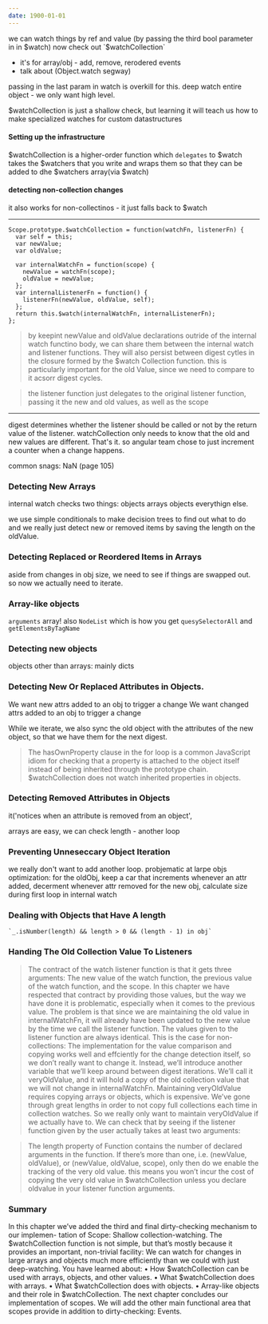 ```yaml
---
date: 1900-01-01
---
```



we can watch things by ref and value (by passing the third bool parameter in in $watch)
now check out `$watchCollection`
 + it's for array/obj - add, remove, rerodered events
 + talk about (Object.watch segway)

passing in the last param in watch is overkill for this. deep watch entire object - we only want high level.

$watchCollection is just a shallow check, but learning it will teach us how to make specialized watches for custom datastructures


#### Setting up the infrastructure
$watchCollection is a higher-order function which `delegates` to $watch
takes the $watchers that you write and wraps them so that they can be added to dhe $watchers array(via $watch)

#### detecting non-collection changes
it also works for non-collectinos - it just falls back to $watch

------------

    Scope.prototype.$watchCollection = function(watchFn, listenerFn) {
      var self = this;
      var newValue;
      var oldValue;

      var internalWatchFn = function(scope) {
        newValue = watchFn(scope);
        oldValue = newValue;
      };
      var internalListenerFn = function() {
        listenerFn(newValue, oldValue, self);
      };
      return this.$watch(internalWatchFn, internalListenerFn);
    };

> by keepint newValue and oldValue declarations outride of the internal watch functino body, we can share them between the internal watch and listener functions. They will also persist between digest cytles in the closure formed by the $watch Collection function. this is particularly important for the old Value, since we need to compare to it acsorr digest cycles.

> the listener function just delegates to the original listener function, passing it the new and old values, as well as the scope

------------

digest determines whether the listener should be called or not by the return value of the listener.
watchCollection only needs to know that the old and new values are different. That's it. so angular team chose to just increment a counter when a change happens.


common snags: NaN (page 105)

### Detecting New Arrays

internal watch checks two things:
  objects
    arrays
    objects
  everythign else.

we use simple conditionals to make decision trees to find out what to
do and we really just detect new or removed items by saving the length on the oldValue.

### Detecting Replaced or Reordered Items in Arrays

aside from changes in obj size, we need to see if things are swapped out. so now we actually need to iterate.

### Array-like objects
`arguments` array! also `NodeList` which is how you get `quesySelectorAll` and `getElementsByTagName`

### Detecting new objects
objects other than arrays: mainly dicts

### Detecting New Or Replaced Attributes in Objects.
We want new attrs added to an obj to trigger a change
We want changed attrs added to an obj to trigger a change

While we iterate, we also sync the old object with the attributes of the new object, so that we have them for the next digest.

> The hasOwnProperty clause in the for loop is a common JavaScript idiom for checking that a property is attached to the object itself instead of being inherited through the prototype chain. $watchCollection does not watch inherited properties in objects.

### Detecting Removed Attributes in Objects
it('notices when an attribute is removed from an object',

arrays are easy, we can check length - another loop

### Preventing Unneseccary Object Iteration
we really don't want to add another loop. probjematic at larpe objs
optimization:
  for the oldObj, keep a car that increments whenever an attr added, decerment whenever attr removed
  for the new obj, calculate size during first loop in internal watch

### Dealing with Objects that Have A length

    `_.isNumber(length) && length > 0 && (length - 1) in obj`
### Handing The Old Collection Value To Listeners
> The contract of the watch listener function is that it gets three arguments: The new value of the watch function, the previous value of the watch function, and the scope. In this chapter we have respected that contract by providing those values, but the way we have done it is problematic, especially when it comes to the previous value.
The problem is that since we are maintaining the old value in internalWatchFn, it will already have been updated to the new value by the time we call the listener function. The values given to the listener function are always identical. This is the case for non-collections:
>The implementation for the value comparison and copying works well and effciently for the change detection itself, so we don’t really want to change it. Instead, we’ll introduce another variable that we’ll keep around between digest iterations. We’ll call it veryOldValue, and it will hold a copy of the old collection value that we will not change in internalWatchFn.
Maintaining veryOldValue requires copying arrays or objects, which is expensive. We’ve gone through great lengths in order to not copy full collections each time in collection watches. So we really only want to maintain veryOldValue if we actually have to. We can check that by seeing if the listener function given by the user actually takes at least two arguments:


>The length property of Function contains the number of declared arguments in the function. If there’s more than one, i.e. (newValue, oldValue), or (newValue, oldValue, scope), only then do we enable the tracking of the very old value.
>this means you won’t incur the cost of copying the very old value in $watchCollection unless you declare oldvalue in your listener function arguments.


### Summary
In this chapter we’ve added the third and final dirty-checking mechanism to our implemen- tation of Scope: Shallow collection-watching.
The $watchCollection function is not simple, but that’s mostly because it provides an important, non-trivial facility: We can watch for changes in large arrays and objects much more efficiently than we could with just deep-watching.
You have learned about:
• How $watchCollection can be used with arrays, objects, and other values. • What $watchCollection does with arrays.
• What $watchCollection does with objects.
• Array-like objects and their role in $watchCollection.
The next chapter concludes our implementation of scopes. We will add the other main functional area that scopes provide in addition to dirty-checking: Events.
